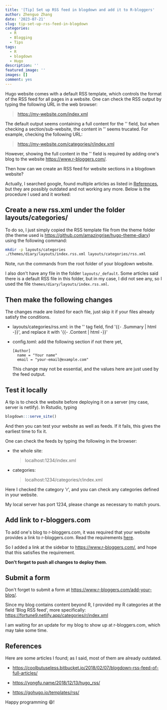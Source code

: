 ```yaml
---
title: '[Tip] Set up RSS feed in blogdown and add it to R-bloggers'
author: Zhenguo Zhang
date: '2023-07-21'
slug: tip-set-up-rss-feed-in-blogdown
categories:
  - R
  - Blogging
  - Tips
tags:
  - R
  - blogdown
  - Hugo
description: ''
featured_image: ''
images: []
comment: yes
---
```


Hugo website comes with a default RSS template, which controls
the format of the RSS feed for all pages in a website. One
can check the RSS output by typing the following URL in the web browser:

> https://my-website.com/index.xml

The default output seems containing a full content for the '<description>'
field, but when checking a section/sub-website, the content in '<description>' seems
trucated. For example, checking the following URL:

> https://my-website.com/categories/r/index.xml

However, showing the full content in the '<description>' field is required by
adding one's blog to the website https://www.r-bloggers.com/.

Then how can we create an RSS feed for website sections in a blogdown website?

Actually, I searched google, found multiple articles as listed in
[References](#references), but they are possibly outdated and not
working any more. Below is the procedure I used and it worked:

## Create a new rss.xml under the folder layouts/categories/

To do so, I just simply copied the RSS template file from
the theme folder (the theme used is https://github.com/amazingrise/hugo-theme-diary)
using the following command:

```bash
mkdir -p layouts/categories
./themes/diary/layouts/index.rss.xml layouts/categories/rss.xml
```

Note, run the commands from the root folder of your blogdown website.

I also don't have any file in the folder `layouts/_default`. Some articles
said there is a default RSS file in this folder, but in my case, I did not
see any, so I used the file `themes/diary/layouts/index.rss.xml`.

## Then make the following changes

The changes made are listed for each file, just skip it if your files
already satisfy the conditions.

- layouts/categories/rss.xml: in the '<description>' tag field,
  find '{{- .Summary | html -}}', and replace it with
  '{{- .Content | html -}}'

- config.toml: add the following section if not there yet,
  
  ```
  [Author]
    name = "Your name"
    email = "your-email@example.com"
  ```
  
  This change may not be essential, and the values here are
  just used by the feed output.

## Test it locally

A tip is to check the website before deploying it on a server (my case,
server is netlify). In Rstudio, typing

```r
blogdown:::serve_site()
```

And then you can test your website as well as feeds. If it fails,
this gives the earliest time to fix it.

One can check the feeds by typing the following in the browser:

- the whole site:
  > localhost:1234/index.xml

- categories:
  > localhost:1234/categories/r/index.xml

Here I checked the category 'r', and you can check any categories
defined in your website.

My local server has port 1234, please change as necessary to match
yours.

## Add link to r-bloggers.com

To add one's blog to r-bloggers.com, it was required that your website
provides a link to r-bloggers.com. Read the requirements [here](https://www.r-bloggers.com/add-your-blog/).

So I added a link at the sidebar to https://www.r-bloggers.com/, and hope
that this satisfies the requirement.

**Don't forget to push all changes to deploy them**.

## Submit a form

Don't forget to submit a form at https://www.r-bloggers.com/add-your-blog/.

Since my blog contains content beyond R, I provided my R categories
at the field 'Blog RSS feed', more specifically: https://fortune9.netlify.app/categories/r/index.xml

I am waiting for an update for my blog to show up at r-bloggers.com, which
may take some time.


## References

Here are some articles I found; as I said, most of them are already
outdated.

- https://coolbutuseless.bitbucket.io/2018/02/07/blogdown-rss-feed-of-full-articles/

- https://yongfu.name/2018/12/13/hugo_rss/

- https://gohugo.io/templates/rss/


Happy programming :smile:!
